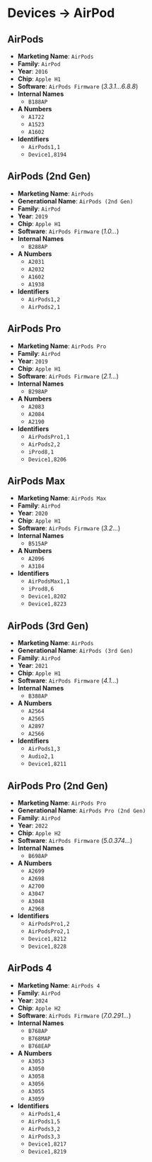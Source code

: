 # Devices → AirPod

## AirPods
- **Marketing Name**: `AirPods`
- **Family**: `AirPod`
- **Year**: `2016`
- **Chip**: `Apple H1`
- **Software**: `AirPods Firmware` (_3.3.1...6.8.8_)
- **Internal Names**
  -  `B188AP`
- **A Numbers**
  -  `A1722`
  -  `A1523`
  -  `A1602`
- **Identifiers**
  -  `AirPods1,1`
  -  `Device1,8194`

## AirPods (2nd Gen)
- **Marketing Name**: `AirPods`
- **Generational Name**: `AirPods (2nd Gen)`
- **Family**: `AirPod`
- **Year**: `2019`
- **Chip**: `Apple H1`
- **Software**: `AirPods Firmware` (_1.0..._)
- **Internal Names**
  -  `B288AP`
- **A Numbers**
  -  `A2031`
  -  `A2032`
  -  `A1602`
  -  `A1938`
- **Identifiers**
  -  `AirPods1,2`
  -  `AirPods2,1`

## AirPods Pro
- **Marketing Name**: `AirPods Pro`
- **Family**: `AirPod`
- **Year**: `2019`
- **Chip**: `Apple H1`
- **Software**: `AirPods Firmware` (_2.1..._)
- **Internal Names**
  -  `B298AP`
- **A Numbers**
  -  `A2083`
  -  `A2084`
  -  `A2190`
- **Identifiers**
  -  `AirPodsPro1,1`
  -  `AirPods2,2`
  -  `iProd8,1`
  -  `Device1,8206`

## AirPods Max
- **Marketing Name**: `AirPods Max`
- **Family**: `AirPod`
- **Year**: `2020`
- **Chip**: `Apple H1`
- **Software**: `AirPods Firmware` (_3.2..._)
- **Internal Names**
  -  `B515AP`
- **A Numbers**
  -  `A2096`
  -  `A3184`
- **Identifiers**
  -  `AirPodsMax1,1`
  -  `iProd8,6`
  -  `Device1,8202`
  -  `Device1,8223`

## AirPods (3rd Gen)
- **Marketing Name**: `AirPods`
- **Generational Name**: `AirPods (3rd Gen)`
- **Family**: `AirPod`
- **Year**: `2021`
- **Chip**: `Apple H1`
- **Software**: `AirPods Firmware` (_4.1..._)
- **Internal Names**
  -  `B388AP`
- **A Numbers**
  -  `A2564`
  -  `A2565`
  -  `A2897`
  -  `A2566`
- **Identifiers**
  -  `AirPods1,3`
  -  `Audio2,1`
  -  `Device1,8211`

## AirPods Pro (2nd Gen)
- **Marketing Name**: `AirPods Pro`
- **Generational Name**: `AirPods Pro (2nd Gen)`
- **Family**: `AirPod`
- **Year**: `2022`
- **Chip**: `Apple H2`
- **Software**: `AirPods Firmware` (_5.0.374..._)
- **Internal Names**
  -  `B698AP`
- **A Numbers**
  -  `A2699`
  -  `A2698`
  -  `A2700`
  -  `A3047`
  -  `A3048`
  -  `A2968`
- **Identifiers**
  -  `AirPodsPro1,2`
  -  `AirPodsPro2,1`
  -  `Device1,8212`
  -  `Device1,8228`

## AirPods 4
- **Marketing Name**: `AirPods 4`
- **Family**: `AirPod`
- **Year**: `2024`
- **Chip**: `Apple H2`
- **Software**: `AirPods Firmware` (_7.0.291..._)
- **Internal Names**
  -  `B768AP`
  -  `B768MAP`
  -  `B768EAP`
- **A Numbers**
  -  `A3053`
  -  `A3050`
  -  `A3058`
  -  `A3056`
  -  `A3055`
  -  `A3059`
- **Identifiers**
  -  `AirPods1,4`
  -  `AirPods1,5`
  -  `AirPods3,2`
  -  `AirPods3,3`
  -  `Device1,8217`
  -  `Device1,8219`
